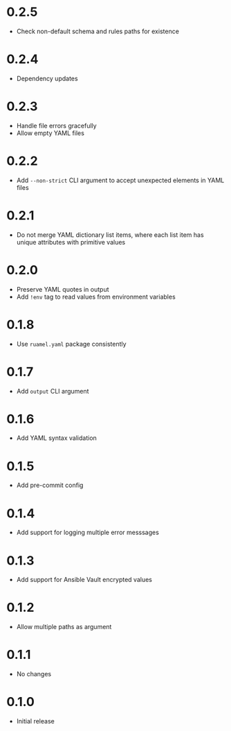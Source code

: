 # 0.2.5

- Check non-default schema and rules paths for existence

# 0.2.4

- Dependency updates

# 0.2.3

- Handle file errors gracefully
- Allow empty YAML files

# 0.2.2

- Add `--non-strict` CLI argument to accept unexpected elements in YAML files

# 0.2.1

- Do not merge YAML dictionary list items, where each list item has unique attributes with primitive values

# 0.2.0

- Preserve YAML quotes in output
- Add `!env` tag to read values from environment variables

# 0.1.8

- Use `ruamel.yaml` package consistently

# 0.1.7

- Add `output` CLI argument

# 0.1.6

- Add YAML syntax validation

# 0.1.5

- Add pre-commit config

# 0.1.4

- Add support for logging multiple error messsages

# 0.1.3

- Add support for Ansible Vault encrypted values

# 0.1.2

- Allow multiple paths as argument

# 0.1.1

- No changes

# 0.1.0

- Initial release

